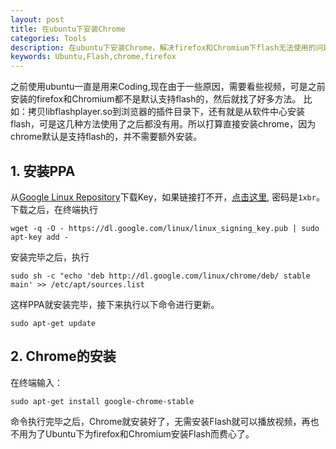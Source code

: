 ```yaml
---
layout: post
title: 在ubuntu下安装Chrome
categories: Tools
description: 在ubuntu下安装Chrome，解决firefox和Chromium下flash无法使用的问题。
keywords: Ubuntu,Flash,chrome,firefox 
---
```


之前使用ubuntu一直是用来Coding,现在由于一些原因，需要看些视频，可是之前安装的firefox和Chromium都不是默认支持flash的，然后就找了好多方法。
比如：拷贝libflashplayer.so到浏览器的插件目录下，还有就是从软件中心安装flash，可是这几种方法使用了之后都没有用。所以打算直接安装chrome，因为
chrome默认是支持flash的，并不需要额外安装。

## 1. 安装PPA

从[Google Linux Repository](http://www.google.com/linuxrepositories/)下载Key，如果链接打不开，[点击这里](https://pan.baidu.com/s/1mhQm0nY),
密码是`1xbr`。
下载之后，在终端执行

`wget -q -O - https://dl.google.com/linux/linux_signing_key.pub | sudo apt-key add -`

安装完毕之后，执行

`sudo sh -c "echo 'deb http://dl.google.com/linux/chrome/deb/ stable main' >> /etc/apt/sources.list`

这样PPA就安装完毕，接下来执行以下命令进行更新。

`sudo apt-get update`

## 2. Chrome的安装

在终端输入：

`sudo apt-get install google-chrome-stable`

命令执行完毕之后，Chrome就安装好了，无需安装Flash就可以播放视频，再也不用为了Ubuntu下为firefox和Chromium安装Flash而费心了。


